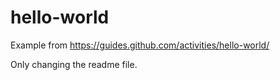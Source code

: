 # hello-world
Example from https://guides.github.com/activities/hello-world/

Only changing the readme file.

